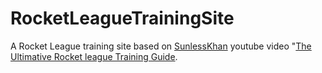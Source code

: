 # RocketLeagueTrainingSite
A Rocket League training site based on [SunlessKhan](https://www.youtube.com/channel/UCocHtA1ADT6kTObipYzJoww) youtube video "[The Ultimative Rocket league Training Guide](https://www.youtube.com/watch?v=U5VXmGx9ou0).


